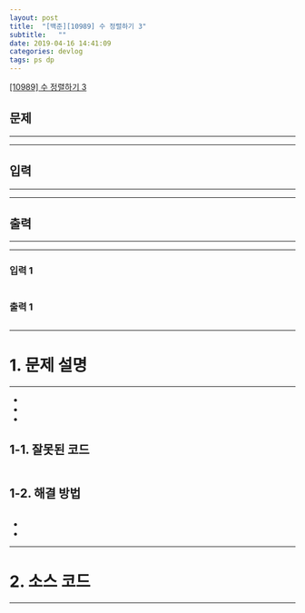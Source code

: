 ```yaml
---
layout: post
title:  "[백준][10989] 수 정렬하기 3"
subtitle:   ""
date: 2019-04-16 14:41:09
categories: devlog
tags: ps dp
---
```


[[10989] 수 정렬하기 3](https://boj.kr/10989)  


## 문제

- - -





- - -


## 입력


- - -





- - -


## 출력

- - -





- - -


### 입력 1

```

```

### 출력 1

```

```

* * *








# 1. 문제 설명

- - -


- 

- 

- 

## 1-1. 잘못된 코드

```cpp

```
  
  


## 1-2. 해결 방법
```cpp

```

- 


- 



- - -








# 2. 소스 코드


- - -


```cpp


```